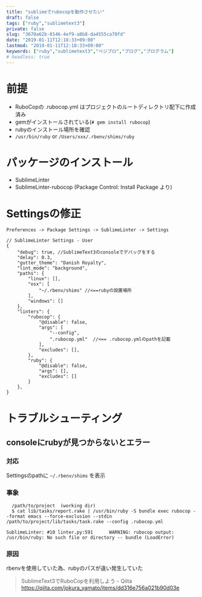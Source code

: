 ```yaml
---
title: "sublimeでrubocopを動作させたい"
draft: false
tags: ["ruby","sublimetext3"]
private: false
slug: "3670a62b-0146-4ef9-a8b8-da4555ca70fd"
date: "2019-01-11T12:18:33+09:00"
lastmod: "2019-01-11T12:18:33+09:00"
keywords: ["ruby","sublimetext3","ベジプロ","プログ","プログラム"]
# headless: true
---
```


# 前提
* RuboCopの .rubocop.yml はプロジェクトのルートディレクトリ配下に作成済み
* gemがインストールされている(`# gem install rubocop`)
* rubyのインストール場所を確認
 * `/usr/bin/ruby` or `/Users/xxx/.rbenv/shims/ruby`

# パッケージのインストール
* SublimeLinter
* SublimeLinter-rubocop
(Package Control: Install Package より)

# Settingsの修正
`Preferences -> Package Settings -> SublimeLinter -> Settings`
```json:SublimeLinter.sublime-settings
// SublimeLinter Settings - User
{
    "debug": true, //SublimeText3のconsoleでデバッグをする
    "delay": 0.3,
    "gutter_theme": "Danish Royalty",
    "lint_mode": "background",
    "paths": {
        "linux": [],
        "osx": [
            "~/.rbenv/shims" //<==rubyの設置場所
        ],
        "windows": []
    },
    "linters": {
        "rubocop": {
            "@disable": false,
            "args": [
                "--config",
                ".rubocop.yml"  //<== .rubocop.ymlのpathを記載
            ],
            "excludes": [],
        },
        "ruby": {
            "@disable": false,
            "args": [],
            "excludes": []
        }
    },
}
```

# トラブルシューティング
## consoleにrubyが見つからないとエラー
### 対応
Settingsのpathに `~/.rbenv/shims` を表示

### 事象
```
  /path/to/project  (working dir)
  $ cat lib/tasks/report.rake | /usr/bin/ruby -S bundle exec rubocop --format emacs --force-exclusion --stdin /path/to/project/lib/tasks/task.rake --config .rubocop.yml

SublimeLinter: #10 linter.py:591      WARNING: rubocop output:
/usr/bin/ruby: No such file or directory -- bundle (LoadError)
```

### 原因
rbenvを使用していた為、rubyのパスが違い発生していた

> SublimeText3でRuboCopを利用しよう - Qiita
https://qiita.com/jokura_yamato/items/dd316e756a021b90d03e
